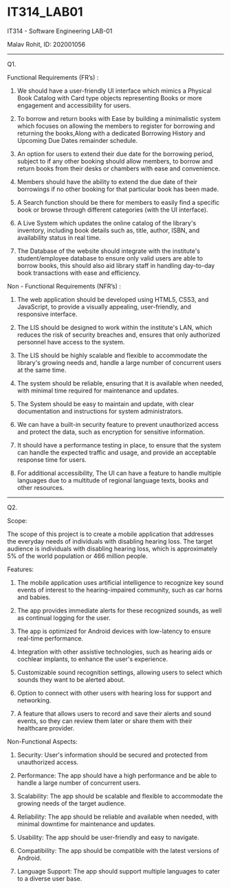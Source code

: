 # IT314_LAB01



IT314 - Software Engineering
LAB-01

Malav Rohit,
ID: 202001056

----------------------------------------------------------------------------------------------------------------------------------------------------

Q1.

Functional Requirements (FR’s) :


1. We should have a user-friendly UI interface which mimics a Physical Book Catalog with Card type objects representing Books 
   or more engagement and accessibility for users.


2. To borrow and return books with Ease by building a minimalistic system which focuses on allowing the members to register 
   for borrowing and returning the books,Along    with a dedicated Borrowing History and Upcoming Due Dates remainder schedule.


3. An option for users to extend their due date for the borrowing period, subject to if any other booking should allow members,
   to borrow and return books from their desks or chambers with ease and convenience.


4. Members should have the ability to extend the due date of their borrowings if no other booking for that particular book has been made.


5. A Search function should be there for members to easily find a specific book or browse through different categories (with the UI interface).


6. A Live System which updates the online catalog of the library's inventory, including book details such as,
   title, author, ISBN, and availability status in real time.


7. The Database of the website should integrate with the institute's student/employee database to ensure only valid users are able to borrow books, 
   this should also aid library staff in handling day-to-day book transactions with ease and efficiency.


Non - Functional Requirements (NFR’s) :


1. The web application should be developed using HTML5, CSS3, and JavaScript, 
   to provide a visually appealing, user-friendly, and responsive interface.


2. The LIS should be designed to work within the institute's LAN, which reduces the risk of security breaches and,
   ensures that only authorized personnel have access to the system.


3. The LIS should be highly scalable and flexible to accommodate the library's growing needs and,
   handle a large number of concurrent users at the same time.


4. The system should be reliable, ensuring that it is available when needed, with minimal time required for maintenance and updates.


5. The System should be easy to maintain and update, with clear documentation and instructions for system administrators.


6. We can have a built-in security feature to prevent unauthorized access and protect the data, such as encryption for sensitive information.

7. It should have a performance testing in place, to ensure that the system can handle the expected traffic and usage, 
   and provide an acceptable response time for users.

8. For additional accessibility, The UI can have a feature to handle multiple languages due to a multitude of regional language texts, books and other resources.
----------------------------------------------------------------------------------------------------------------------------------------------------

Q2. 

Scope:

The scope of this project is to create a mobile application that addresses the everyday needs of individuals with disabling hearing loss.
The target audience is individuals with disabling hearing loss, which is approximately 5% of the world population or 466 million people.


Features:

1. The mobile application uses artificial intelligence to recognize key sound events of interest to the hearing-impaired community, 
   such as car horns and babies.
   
2. The app provides immediate alerts for these recognized sounds, as well as continual logging for the user.

3. The app is optimized for Android devices with low-latency to ensure real-time performance.

4. Integration with other assistive technologies, such as hearing aids or cochlear implants, to enhance the user's experience.

5. Customizable sound recognition settings, allowing users to select which sounds they want to be alerted about.

6. Option to connect with other users with hearing loss for support and networking.

7. A feature that allows users to record and save their alerts and sound events, so they can review them later or share them with their healthcare provider.

Non-Functional Aspects:

1. Security: User's information should be secured and protected from unauthorized access.

2. Performance: The app should have a high performance and be able to handle a large number of concurrent users.

3. Scalability: The app should be scalable and flexible to accommodate the growing needs of the target audience.

4. Reliability: The app should be reliable and available when needed, with minimal downtime for maintenance and updates.

5. Usability: The app should be user-friendly and easy to navigate.

6. Compatibility: The app should be compatible with the latest versions of Android.

7. Language Support: The app should support multiple languages to cater to a diverse user base.







